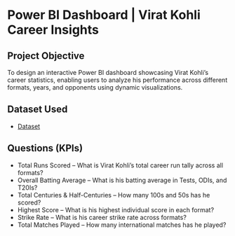 # Power BI Dashboard | Virat Kohli Career Insights
## Project Objective
To design an interactive Power BI dashboard showcasing Virat Kohli’s career statistics, enabling users to analyze his performance across different formats, years, and opponents using dynamic visualizations.

## Dataset Used
- <a href="https://github.com/anupammishra11/Virat-kohli-stats/blob/main/virat%20kohli%20stats%20.xlsx">Dataset</a>

## Questions (KPIs)
- Total Runs Scored – What is Virat Kohli’s total career run tally across all formats?
- Overall Batting Average – What is his batting average in Tests, ODIs, and T20Is?
- Total Centuries & Half-Centuries – How many 100s and 50s has he scored?
- Highest Score – What is his highest individual score in each format?
- Strike Rate – What is his career strike rate across formats?
- Total Matches Played – How many international matches has he played?
